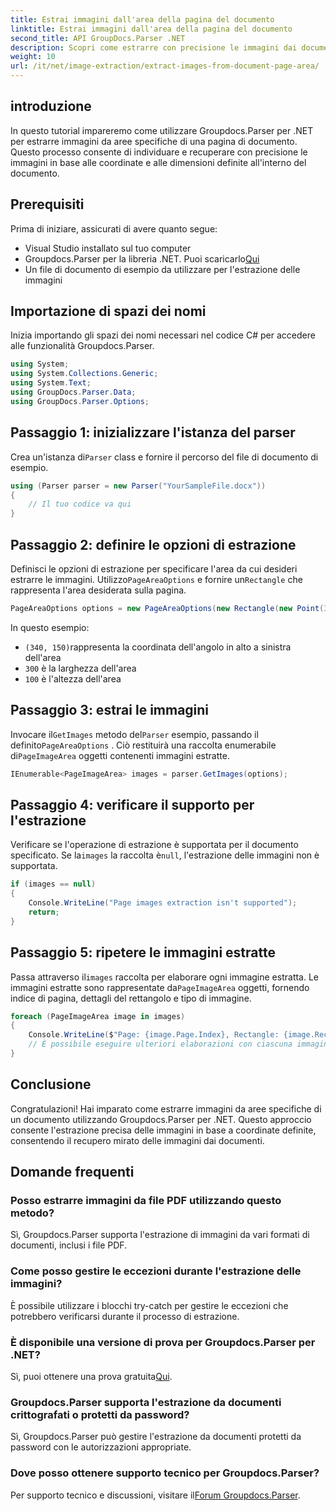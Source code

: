 ```yaml
---
title: Estrai immagini dall'area della pagina del documento
linktitle: Estrai immagini dall'area della pagina del documento
second_title: API GroupDocs.Parser .NET
description: Scopri come estrarre con precisione le immagini dai documenti utilizzando Groupdocs.Parser per .NET. Impara a individuare aree specifiche per un'estrazione accurata delle immagini.
weight: 10
url: /it/net/image-extraction/extract-images-from-document-page-area/
---
```

## introduzione
In questo tutorial impareremo come utilizzare Groupdocs.Parser per .NET per estrarre immagini da aree specifiche di una pagina di documento. Questo processo consente di individuare e recuperare con precisione le immagini in base alle coordinate e alle dimensioni definite all'interno del documento.
## Prerequisiti
Prima di iniziare, assicurati di avere quanto segue:
- Visual Studio installato sul tuo computer
-  Groupdocs.Parser per la libreria .NET. Puoi scaricarlo[Qui](https://releases.groupdocs.com/parser/net/)
- Un file di documento di esempio da utilizzare per l'estrazione delle immagini
## Importazione di spazi dei nomi
Inizia importando gli spazi dei nomi necessari nel codice C# per accedere alle funzionalità Groupdocs.Parser.
```csharp
using System;
using System.Collections.Generic;
using System.Text;
using GroupDocs.Parser.Data;
using GroupDocs.Parser.Options;
```
## Passaggio 1: inizializzare l'istanza del parser
 Crea un'istanza di`Parser` class e fornire il percorso del file di documento di esempio.
```csharp
using (Parser parser = new Parser("YourSampleFile.docx"))
{
    // Il tuo codice va qui
}
```
## Passaggio 2: definire le opzioni di estrazione
 Definisci le opzioni di estrazione per specificare l'area da cui desideri estrarre le immagini. Utilizzo`PageAreaOptions` e fornire un`Rectangle` che rappresenta l'area desiderata sulla pagina.
```csharp
PageAreaOptions options = new PageAreaOptions(new Rectangle(new Point(340, 150), new Size(300, 100)));
```
In questo esempio:
- `(340, 150)`rappresenta la coordinata dell'angolo in alto a sinistra dell'area
- `300` è la larghezza dell'area
- `100` è l'altezza dell'area
## Passaggio 3: estrai le immagini
 Invocare il`GetImages` metodo del`Parser` esempio, passando il definito`PageAreaOptions` . Ciò restituirà una raccolta enumerabile di`PageImageArea` oggetti contenenti immagini estratte.
```csharp
IEnumerable<PageImageArea> images = parser.GetImages(options);
```
## Passaggio 4: verificare il supporto per l'estrazione
 Verificare se l'operazione di estrazione è supportata per il documento specificato. Se la`images` la raccolta è`null`, l'estrazione delle immagini non è supportata.
```csharp
if (images == null)
{
    Console.WriteLine("Page images extraction isn't supported");
    return;
}
```
## Passaggio 5: ripetere le immagini estratte
 Passa attraverso il`images` raccolta per elaborare ogni immagine estratta. Le immagini estratte sono rappresentate da`PageImageArea` oggetti, fornendo indice di pagina, dettagli del rettangolo e tipo di immagine.
```csharp
foreach (PageImageArea image in images)
{
    Console.WriteLine($"Page: {image.Page.Index}, Rectangle: {image.Rectangle}, Type: {image.FileType}");
    // È possibile eseguire ulteriori elaborazioni con ciascuna immagine
}
```
## Conclusione
Congratulazioni! Hai imparato come estrarre immagini da aree specifiche di un documento utilizzando Groupdocs.Parser per .NET. Questo approccio consente l'estrazione precisa delle immagini in base a coordinate definite, consentendo il recupero mirato delle immagini dai documenti.

## Domande frequenti
### Posso estrarre immagini da file PDF utilizzando questo metodo?
Sì, Groupdocs.Parser supporta l'estrazione di immagini da vari formati di documenti, inclusi i file PDF.
### Come posso gestire le eccezioni durante l'estrazione delle immagini?
È possibile utilizzare i blocchi try-catch per gestire le eccezioni che potrebbero verificarsi durante il processo di estrazione.
### È disponibile una versione di prova per Groupdocs.Parser per .NET?
 Sì, puoi ottenere una prova gratuita[Qui](https://releases.groupdocs.com/).
### Groupdocs.Parser supporta l'estrazione da documenti crittografati o protetti da password?
Sì, Groupdocs.Parser può gestire l'estrazione da documenti protetti da password con le autorizzazioni appropriate.
### Dove posso ottenere supporto tecnico per Groupdocs.Parser?
 Per supporto tecnico e discussioni, visitare il[Forum Groupdocs.Parser](https://forum.groupdocs.com/c/parser/17).